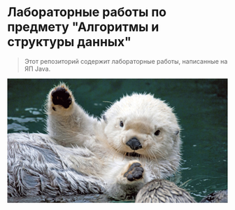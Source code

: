 # Лабораторные работы по предмету "Алгоритмы и структуры данных"

> Этот репозиторий содержит лабораторные работы, написанные на ЯП Java.

![Фото](secret_directory/animal.jpg)